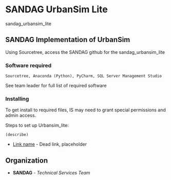 # SANDAG UrbanSim Lite

sandag_urbansim_lite

## SANDAG Implementation of UrbanSim

Using Sourcetree, access the SANDAG github for the sandag_urbansim_lite

### Software required

```
Sourcetree, Anaconda (Python), PyCharm, SQL Server Management Studio
```

See team leader for full list of required software

### Installing

To get install to required files, IS may need to grant special permissions and admin access.

Steps to set up Urbansim_lite:
```
(describe)
```

* [Link name](link.urladdress) - Dead link, placeholder

## Organization

* **SANDAG** - *Technical Services Team*
